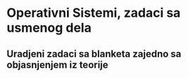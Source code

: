 # Operativni Sistemi, zadaci sa usmenog dela
## Uradjeni zadaci sa blanketa zajedno sa objasnjenjem iz teorije
